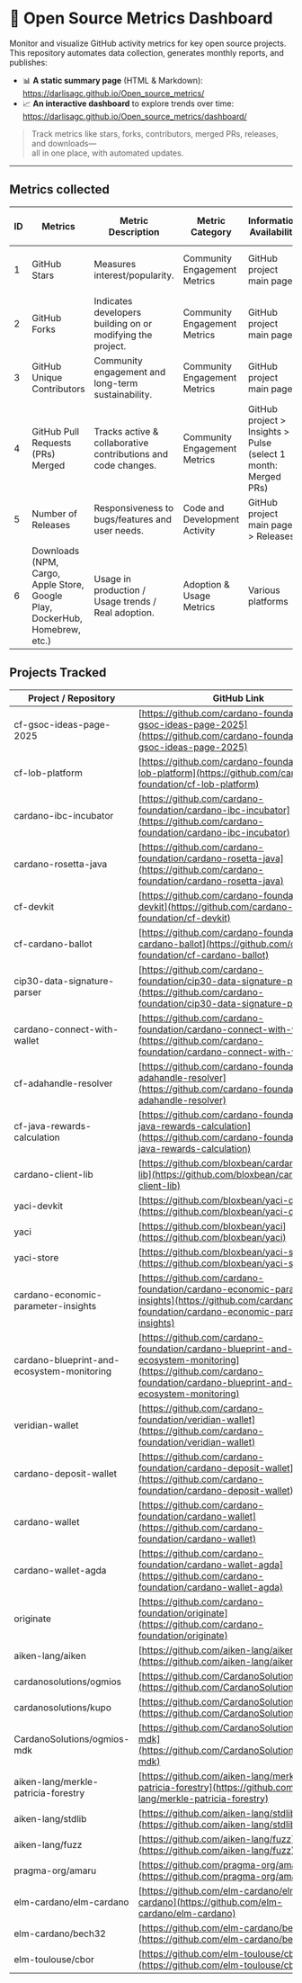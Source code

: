 # 🚀 Open Source Metrics Dashboard

Monitor and visualize GitHub activity metrics for key open source projects.  
This repository automates data collection, generates monthly reports, and publishes:

- 📊 **A static summary page** (HTML & Markdown): https://darlisagc.github.io/Open_source_metrics/
- 📈 **An interactive dashboard** to explore trends over time: https://darlisagc.github.io/Open_source_metrics/dashboard/

> Track metrics like stars, forks, contributors, merged PRs, releases, and downloads—  
> all in one place, with automated updates.

---

## Metrics collected 

| ID | Metrics                                | Metric Description                                                      | Metric Category                  | Information Availability                   | Collection Method           | Frequency of Data Collection | Location                                 |
|----|----------------------------------------|-------------------------------------------------------------------------|----------------------------------|--------------------------------------------|-----------------------------|------------------------------|------------------------------------------|
| 1  | GitHub Stars                           | Measures interest/popularity.                                           | Community Engagement Metrics     | GitHub project main page                   | Manually / GitHub API        | Monthly                      | Confluence page / GitHub repository      |
| 2  | GitHub Forks                           | Indicates developers building on or modifying the project.              | Community Engagement Metrics     | GitHub project main page                   | Manually / GitHub API        | Monthly                      | Confluence page / GitHub repository      |
| 3  | GitHub Unique Contributors             | Community engagement and long-term sustainability.                      | Community Engagement Metrics     | GitHub project main page                   | Manually / GitHub API        | Monthly                      | Confluence page / GitHub repository      |
| 4  | GitHub Pull Requests (PRs) Merged      | Tracks active & collaborative contributions and code changes.           | Community Engagement Metrics     | GitHub project > Insights > Pulse (select 1 month: Merged PRs) | Manually / GitHub API       | Monthly                      | Confluence page / GitHub repository      |
| 5  | Number of Releases                     | Responsiveness to bugs/features and user needs.                         | Code and Development Activity    | GitHub project main page > Releases        | Manually / GitHub API       | Monthly                      | Confluence page                         |
| 6  | Downloads (NPM, Cargo, Apple Store, Google Play, DockerHub, Homebrew, etc.) | Usage in production / Usage trends / Real adoption.         | Adoption & Usage Metrics         | Various platforms | Manually                    | Monthly                      | Confluence page / GitHub repository      |


## Projects Tracked


| Project / Repository                    | GitHub Link                                                                                   |
|-----------------------------------------|----------------------------------------------------------------------------------------------|
| cf-gsoc-ideas-page-2025                 | [https://github.com/cardano-foundation/cf-gsoc-ideas-page-2025](https://github.com/cardano-foundation/cf-gsoc-ideas-page-2025)           |
| cf-lob-platform                         | [https://github.com/cardano-foundation/cf-lob-platform](https://github.com/cardano-foundation/cf-lob-platform)                           |
| cardano-ibc-incubator                   | [https://github.com/cardano-foundation/cardano-ibc-incubator](https://github.com/cardano-foundation/cardano-ibc-incubator)               |
| cardano-rosetta-java                    | [https://github.com/cardano-foundation/cardano-rosetta-java](https://github.com/cardano-foundation/cardano-rosetta-java)                 |
| cf-devkit                               | [https://github.com/cardano-foundation/cf-devkit](https://github.com/cardano-foundation/cf-devkit)                                       |
| cf-cardano-ballot                       | [https://github.com/cardano-foundation/cf-cardano-ballot](https://github.com/cardano-foundation/cf-cardano-ballot)                       |
| cip30-data-signature-parser             | [https://github.com/cardano-foundation/cip30-data-signature-parser](https://github.com/cardano-foundation/cip30-data-signature-parser)   |
| cardano-connect-with-wallet             | [https://github.com/cardano-foundation/cardano-connect-with-wallet](https://github.com/cardano-foundation/cardano-connect-with-wallet)   |
| cf-adahandle-resolver                   | [https://github.com/cardano-foundation/cf-adahandle-resolver](https://github.com/cardano-foundation/cf-adahandle-resolver)               |
| cf-java-rewards-calculation             | [https://github.com/cardano-foundation/cf-java-rewards-calculation](https://github.com/cardano-foundation/cf-java-rewards-calculation)   |
| cardano-client-lib                      | [https://github.com/bloxbean/cardano-client-lib](https://github.com/bloxbean/cardano-client-lib)                                         |
| yaci-devkit                             | [https://github.com/bloxbean/yaci-devkit](https://github.com/bloxbean/yaci-devkit)                                                     |
| yaci                                    | [https://github.com/bloxbean/yaci](https://github.com/bloxbean/yaci)                                                                   |
| yaci-store                              | [https://github.com/bloxbean/yaci-store](https://github.com/bloxbean/yaci-store)                                                       |
| cardano-economic-parameter-insights      | [https://github.com/cardano-foundation/cardano-economic-parameter-insights](https://github.com/cardano-foundation/cardano-economic-parameter-insights)  |
| cardano-blueprint-and-ecosystem-monitoring | [https://github.com/cardano-foundation/cardano-blueprint-and-ecosystem-monitoring](https://github.com/cardano-foundation/cardano-blueprint-and-ecosystem-monitoring) |
| veridian-wallet                         | [https://github.com/cardano-foundation/veridian-wallet](https://github.com/cardano-foundation/veridian-wallet)                           |
| cardano-deposit-wallet                  | [https://github.com/cardano-foundation/cardano-deposit-wallet](https://github.com/cardano-foundation/cardano-deposit-wallet)             |
| cardano-wallet                          | [https://github.com/cardano-foundation/cardano-wallet](https://github.com/cardano-foundation/cardano-wallet)                             |
| cardano-wallet-agda                     | [https://github.com/cardano-foundation/cardano-wallet-agda](https://github.com/cardano-foundation/cardano-wallet-agda)                   |
| originate                               | [https://github.com/cardano-foundation/originate](https://github.com/cardano-foundation/originate)                                      |
| aiken-lang/aiken                        | [https://github.com/aiken-lang/aiken](https://github.com/aiken-lang/aiken)                                                             |
| cardanosolutions/ogmios                 | [https://github.com/CardanoSolutions/ogmios](https://github.com/CardanoSolutions/ogmios)                                               |
| cardanosolutions/kupo                   | [https://github.com/CardanoSolutions/kupo](https://github.com/CardanoSolutions/kupo)                                                   |
| CardanoSolutions/ogmios-mdk             | [https://github.com/CardanoSolutions/ogmios-mdk](https://github.com/CardanoSolutions/ogmios-mdk)                                       |
| aiken-lang/merkle-patricia-forestry     | [https://github.com/aiken-lang/merkle-patricia-forestry](https://github.com/aiken-lang/merkle-patricia-forestry)                       |
| aiken-lang/stdlib                       | [https://github.com/aiken-lang/stdlib](https://github.com/aiken-lang/stdlib)                                                           |
| aiken-lang/fuzz                         | [https://github.com/aiken-lang/fuzz](https://github.com/aiken-lang/fuzz)                                                               |
| pragma-org/amaru                        | [https://github.com/pragma-org/amaru](https://github.com/pragma-org/amaru)                                                             |
| elm-cardano/elm-cardano                 | [https://github.com/elm-cardano/elm-cardano](https://github.com/elm-cardano/elm-cardano)                                               |
| elm-cardano/bech32                      | [https://github.com/elm-cardano/bech32](https://github.com/elm-cardano/bech32)                                                         |
| elm-toulouse/cbor                       | [https://github.com/elm-toulouse/cbor](https://github.com/elm-toulouse/cbor)                                                           |


